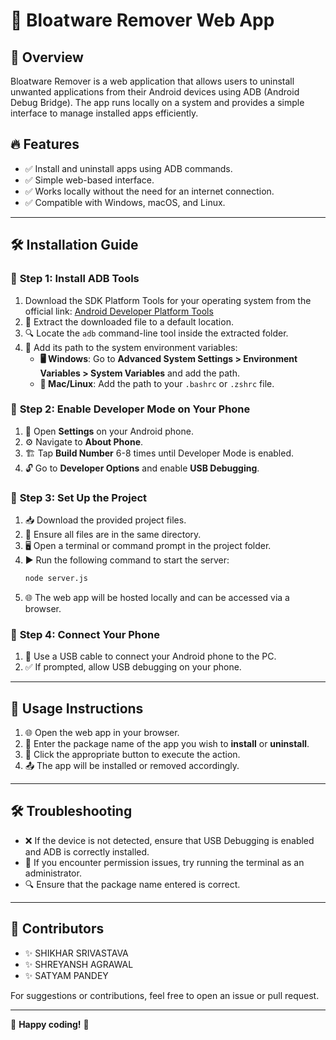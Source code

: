 # **🚀 Bloatware Remover Web App**

## 🌟 **Overview**
Bloatware Remover is a web application that allows users to uninstall unwanted applications from their Android devices using ADB (Android Debug Bridge). The app runs locally on a system and provides a simple interface to manage installed apps efficiently.

## 🔥 **Features**
- ✅ Install and uninstall apps using ADB commands.
- ✅ Simple web-based interface.
- ✅ Works locally without the need for an internet connection.
- ✅ Compatible with Windows, macOS, and Linux.

---

## 🛠️ **Installation Guide**

### 📌 **Step 1: Install ADB Tools**
1. Download the SDK Platform Tools for your operating system from the official link: [Android Developer Platform Tools](https://developer.android.com/tools/releases/platform-tools)
2. 📂 Extract the downloaded file to a default location.
3. 🔍 Locate the `adb` command-line tool inside the extracted folder.
4. 🔧 Add its path to the system environment variables:
   - **🖥️ Windows**: Go to **Advanced System Settings > Environment Variables > System Variables** and add the path.
   - **🐧 Mac/Linux**: Add the path to your `.bashrc` or `.zshrc` file.

### 📌 **Step 2: Enable Developer Mode on Your Phone**
1. 📱 Open **Settings** on your Android phone.
2. ⚙️ Navigate to **About Phone**.
3. 🏗️ Tap **Build Number** 6-8 times until Developer Mode is enabled.
4. 🔓 Go to **Developer Options** and enable **USB Debugging**.

### 📌 **Step 3: Set Up the Project**
1. 📥 Download the provided project files.
2. 📁 Ensure all files are in the same directory.
3. 🖥️ Open a terminal or command prompt in the project folder.
4. ▶️ Run the following command to start the server:
   ```bash
   node server.js
   ```
5. 🌐 The web app will be hosted locally and can be accessed via a browser.

### 📌 **Step 4: Connect Your Phone**
1. 🔌 Use a USB cable to connect your Android phone to the PC.
2. ✅ If prompted, allow USB debugging on your phone.

---

## 🎯 **Usage Instructions**
1. 🌐 Open the web app in your browser.
2. 📝 Enter the package name of the app you wish to **install** or **uninstall**.
3. 🔘 Click the appropriate button to execute the action.
4. 📤 The app will be installed or removed accordingly.

---

## 🛠️ **Troubleshooting**
- ❌ If the device is not detected, ensure that USB Debugging is enabled and ADB is correctly installed.
- 🔐 If you encounter permission issues, try running the terminal as an administrator.
- 🔍 Ensure that the package name entered is correct.

---

## 👥 **Contributors**
- ✨ SHIKHAR SRIVASTAVA  
- ✨ SHREYANSH AGRAWAL
- ✨ SATYAM PANDEY

For suggestions or contributions, feel free to open an issue or pull request.

---

🚀 **Happy coding!** 🎉
